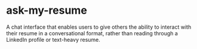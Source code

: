 # ask-my-resume

A chat interface that enables users to give others the ability to interact with their resume in a conversational format, rather than reading through a LinkedIn profile or text-heavy resume.